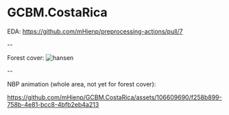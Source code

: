 # GCBM.CostaRica

EDA: https://github.com/mHienp/preprocessing-actions/pull/7

--

Forest cover:
![hansen](https://github.com/mHienp/GCBM.CostaRica/assets/106609690/fcb1ac8b-8638-4876-b1ab-b0d1d80741eb)

--

NBP animation (whole area, not yet for forest cover):






https://github.com/mHienp/GCBM.CostaRica/assets/106609690/f258b899-758b-4e81-bcc8-4bfb2eb4a213


